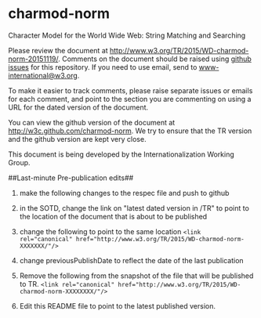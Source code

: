 # charmod-norm
Character Model for the World Wide Web: String Matching and Searching

Please review the document at http://www.w3.org/TR/2015/WD-charmod-norm-20151119/.  Comments on the document should be raised using [github issues](https://github.com/w3c/charmod-norm/issues) for this repository.  If you need to use email, send to www-international@w3.org. 

To make it easier to track comments, please raise separate issues or emails for each comment, and point to the section you are commenting on  using a URL for the dated version of the document.

You can view the github version of the document at http://w3c.github.com/charmod-norm. We try to ensure that the TR version and the github version are kept very close.

This document is being developed by the Internationalization Working Group.


##Last-minute Pre-publication edits##

1. make the following changes to the respec file and push to github 

 1. in the SOTD, change the link on "latest dated version in /TR" to point to the location of the document that is about to be published 

 2. change the following to point to the same location
 ```<link rel="canonical" href="http://www.w3.org/TR/2015/WD-charmod-norm-XXXXXXX/"/>```

 3. change previousPublishDate to reflect the date of the last publication 

2. Remove the following from the snapshot of the file that will be published to TR. 
 ```<link rel="canonical" href="http://www.w3.org/TR/2015/WD-charmod-norm-XXXXXXXX/"/>``` 

3. Edit this README file to point to the latest published version.